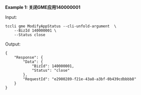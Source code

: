 **Example 1: 关闭GME应用140000001**



Input: 

```
tccli gme ModifyAppStatus --cli-unfold-argument  \
    --BizId 140000001 \
    --Status close
```

Output: 
```
{
    "Response": {
        "Data": {
            "BizId": 140000001,
            "Status": "close"
        },
        "RequestId": "e2900289-f21e-43a8-a3bf-0b439cdbbbb8"
    }
}
```

